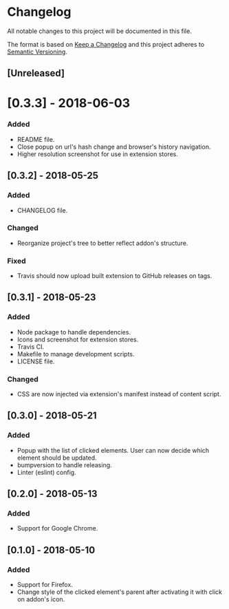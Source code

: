# Changelog
All notable changes to this project will be documented in this file.

The format is based on [Keep a Changelog](http://keepachangelog.com/en/1.0.0/)
and this project adheres to [Semantic Versioning](http://semver.org/spec/v2.0.0.html).


## [Unreleased]

# [0.3.3] - 2018-06-03
### Added
- README file.
- Close popup on url's hash change and browser's history navigation.
- Higher resolution screenshot for use in extension stores.

## [0.3.2] - 2018-05-25
### Added
- CHANGELOG file.

### Changed
- Reorganize project's tree to better reflect addon's structure.

### Fixed
- Travis should now upload built extension to GitHub releases on tags.

## [0.3.1] - 2018-05-23
### Added
- Node package to handle dependencies.
- Icons and screenshot for extension stores.
- Travis CI.
- Makefile to manage development scripts.
- LICENSE file.

### Changed
- CSS are now injected via extension's manifest instead of content script.

## [0.3.0] - 2018-05-21
### Added
- Popup with the list of clicked elements. User can now decide which element
should be updated.
- bumpversion to handle releasing.
- Linter (eslint) config.

## [0.2.0] - 2018-05-13
### Added
- Support for Google Chrome.

## [0.1.0] - 2018-05-10
### Added
- Support for Firefox.
- Change style of the clicked element's parent after activating it with click
on addon's icon.
